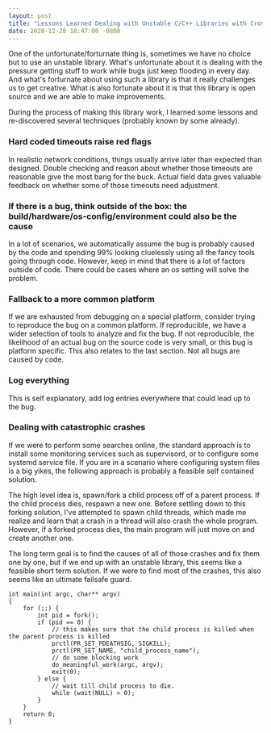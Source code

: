 ```yaml
---
layout: post
title: "Lessons Learned Dealing with Unstable C/C++ Libraries with Cross-Platform Builds"
date: 2020-12-28 10:47:00 -0800
---
```


One of the unfortunate/forturnate thing is, sometimes we have no choice but to use an unstable library.
What's unfortunate about it is dealing with the pressure getting stuff to work while bugs just keep flooding in every day.
And what's forturnate about using such a library is that it really challenges us to get creative.
What is also fortunate about it is that this library is open source and we are
able to make improvements.

During the process of making this library work, I learned some lessons and re-discovered several techniques (probably known by some already).

### Hard coded timeouts raise red flags
In realistic network conditions, things usually arrive later than expected
than designed. Double checking and reason about whether those timeouts are
reasonable give the most bang for the buck. Actual field data gives valuable
feedback on whether some of those timeouts need adjustment.

### If there is a bug, think outside of the box: the build/hardware/os-config/environment could also be the cause
In a lot of scenarios, we automatically assume the bug is probably caused by the code and spending 99% looking cluelessly
using all the fancy tools going through code. However, keep in mind that there
is a lot of factors outside of code. There could be cases where an os setting will solve the problem.

### Fallback to a more common platform
If we are exhausted from debugging on a special platform, consider trying to reproduce
the bug on a common platform. If reproducible, we have a wider selection of tools to analyze and fix the bug. 
If not reproducible, the likelihood of an actual bug on the source code is very small, or this bug is platform specific.
This also relates to the last section. Not all bugs are caused by code.

### Log everything
This is self explanatory, add log entries everywhere that could lead up to the bug.

### Dealing with catastrophic crashes
If we were to perform some searches online, the standard approach is to
install some monitoring services such as supervisord, or to configure some
systemd service file. If you are in a scenario where configuring system files
is a big yikes, the following approach is probably a feasible self contained solution.

The high level idea is, spawn/fork a child process off of a parent process. If the
child process dies, respawn a new one. Before settling down to this forking
solution, I've attempted to spawn child threads, which made me realize and
learn that a crash in a thread will also crash the whole program. However, if a
forked process dies, the main program will just move on and create another one.

The long term goal is to find the causes of all of those crashes and fix them one by one, but if we end up with an
unstable library, this seems like a feasible short term solution. If we were to
find most of the crashes, this also seems like an ultimate failsafe guard. 

```
int main(int argc, char** argv)
{
    for (;;) {
        int pid = fork();
        if (pid == 0) {
            // this makes sure that the child process is killed when the parent process is killed
            prctl(PR_SET_PDEATHSIG, SIGKILL);
            prctl(PR_SET_NAME, "child_process_name");
            // do some blocking work
            do_meaningful_work(argc, argv);
            exit(0);
        } else {
            // wait till child process to die.
            while (wait(NULL) > 0);
        }
    }
    return 0;
}
```
